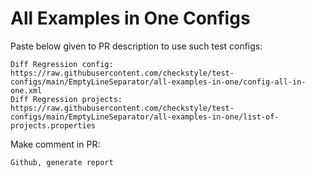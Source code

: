 # All Examples in One Configs
Paste below given to PR description to use such test configs:
```
Diff Regression config: https://raw.githubusercontent.com/checkstyle/test-configs/main/EmptyLineSeparator/all-examples-in-one/config-all-in-one.xml
Diff Regression projects: https://raw.githubusercontent.com/checkstyle/test-configs/main/EmptyLineSeparator/all-examples-in-one/list-of-projects.properties
```
Make comment in PR:
```
Github, generate report
```
